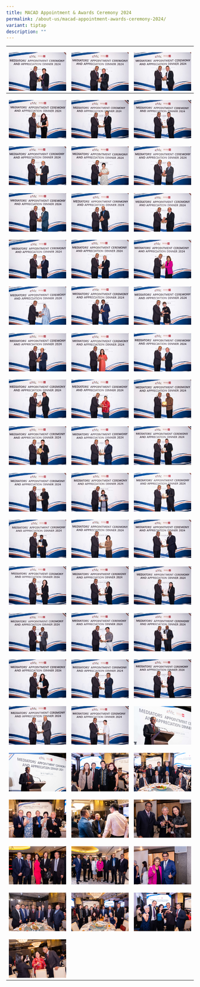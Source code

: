 ```yaml
---
title: MACAD Appointment & Awards Ceremony 2024
permalink: /about-us/macad-appointment-awards-ceremony-2024/
variant: tiptap
description: ""
---
```

<p></p>
<table style="minWidth: 75px">
<colgroup>
<col>
<col>
<col>
</colgroup>
<tbody>
<tr>
<td rowspan="1" colspan="1">
<p></p>
<div class="isomer-image-wrapper">
<img style="width: 100%" height="auto" width="100%" alt="" src="/images/MACAD 2024/101624_CMC_Mediators_Appointment_Ceremoney_Dinner_2024_254.jpg">
</div>
</td>
<td rowspan="1" colspan="1">
<p></p>
<div class="isomer-image-wrapper">
<img style="width: 100%" height="auto" width="100%" alt="" src="/images/MACAD 2024/101624_CMC_Mediators_Appointment_Ceremoney_Dinner_2024_248.jpg">
</div>
</td>
<td rowspan="1" colspan="1">
<p></p>
<div class="isomer-image-wrapper">
<img style="width: 100%" height="auto" width="100%" alt="" src="/images/MACAD 2024/101624_CMC_Mediators_Appointment_Ceremoney_Dinner_2024_241.jpg">
</div>
</td>
</tr>
<tr>
<th rowspan="1" colspan="1">
<p></p>
<div class="isomer-image-wrapper">
<img style="width: 100%" height="auto" width="100%" alt="" src="/images/MACAD 2024/101624_CMC_Mediators_Appointment_Ceremoney_Dinner_2024_235.jpg">
</div>
</th>
<th rowspan="1" colspan="1">
<p></p>
<div class="isomer-image-wrapper">
<img style="width: 100%" height="auto" width="100%" alt="" src="/images/MACAD 2024/101624_CMC_Mediators_Appointment_Ceremoney_Dinner_2024_226.jpg">
</div>
</th>
<th rowspan="1" colspan="1">
<p></p>
<div class="isomer-image-wrapper">
<img style="width: 100%" height="auto" width="100%" alt="" src="/images/MACAD 2024/101624_CMC_Mediators_Appointment_Ceremoney_Dinner_2024_223.jpg">
</div>
</th>
</tr>
<tr>
<td rowspan="1" colspan="1">
<p></p>
<div class="isomer-image-wrapper">
<img style="width: 100%" height="auto" width="100%" alt="" src="/images/MACAD 2024/101624_CMC_Mediators_Appointment_Ceremoney_Dinner_2024_216.jpg">
</div>
</td>
<td rowspan="1" colspan="1">
<p></p>
<div class="isomer-image-wrapper">
<img style="width: 100%" height="auto" width="100%" alt="" src="/images/MACAD 2024/101624_CMC_Mediators_Appointment_Ceremoney_Dinner_2024_257.jpg">
</div>
</td>
<td rowspan="1" colspan="1">
<p></p>
<div class="isomer-image-wrapper">
<img style="width: 100%" height="auto" width="100%" alt="" src="/images/MACAD 2024/101624_CMC_Mediators_Appointment_Ceremoney_Dinner_2024_256.jpg">
</div>
</td>
</tr>
<tr>
<td rowspan="1" colspan="1">
<p></p>
<div class="isomer-image-wrapper">
<img style="width: 100%" height="auto" width="100%" alt="" src="/images/MACAD 2024/101624_CMC_Mediators_Appointment_Ceremoney_Dinner_2024_255.jpg">
</div>
</td>
<td rowspan="1" colspan="1">
<p></p>
<div class="isomer-image-wrapper">
<img style="width: 100%" height="auto" width="100%" alt="" src="/images/MACAD 2024/101624_CMC_Mediators_Appointment_Ceremoney_Dinner_2024_253.jpg">
</div>
</td>
<td rowspan="1" colspan="1">
<p></p>
<div class="isomer-image-wrapper">
<img style="width: 100%" height="auto" width="100%" alt="" src="/images/MACAD 2024/101624_CMC_Mediators_Appointment_Ceremoney_Dinner_2024_252.jpg">
</div>
</td>
</tr>
<tr>
<td rowspan="1" colspan="1">
<p></p>
<div class="isomer-image-wrapper">
<img style="width: 100%" height="auto" width="100%" alt="" src="/images/MACAD 2024/101624_CMC_Mediators_Appointment_Ceremoney_Dinner_2024_251.jpg">
</div>
</td>
<td rowspan="1" colspan="1">
<p></p>
<div class="isomer-image-wrapper">
<img style="width: 100%" height="auto" width="100%" alt="" src="/images/MACAD 2024/101624_CMC_Mediators_Appointment_Ceremoney_Dinner_2024_250.jpg">
</div>
</td>
<td rowspan="1" colspan="1">
<p></p>
<div class="isomer-image-wrapper">
<img style="width: 100%" height="auto" width="100%" alt="" src="/images/MACAD 2024/101624_CMC_Mediators_Appointment_Ceremoney_Dinner_2024_249.jpg">
</div>
</td>
</tr>
<tr>
<td rowspan="1" colspan="1">
<p></p>
<div class="isomer-image-wrapper">
<img style="width: 100%" height="auto" width="100%" alt="" src="/images/MACAD 2024/101624_CMC_Mediators_Appointment_Ceremoney_Dinner_2024_247.jpg">
</div>
</td>
<td rowspan="1" colspan="1">
<p></p>
<div class="isomer-image-wrapper">
<img style="width: 100%" height="auto" width="100%" alt="" src="/images/MACAD 2024/101624_CMC_Mediators_Appointment_Ceremoney_Dinner_2024_246.jpg">
</div>
</td>
<td rowspan="1" colspan="1">
<p></p>
<div class="isomer-image-wrapper">
<img style="width: 100%" height="auto" width="100%" alt="" src="/images/MACAD 2024/101624_CMC_Mediators_Appointment_Ceremoney_Dinner_2024_245.jpg">
</div>
</td>
</tr>
<tr>
<td rowspan="1" colspan="1">
<p></p>
<div class="isomer-image-wrapper">
<img style="width: 100%" height="auto" width="100%" alt="" src="/images/MACAD 2024/101624_CMC_Mediators_Appointment_Ceremoney_Dinner_2024_244.jpg">
</div>
</td>
<td rowspan="1" colspan="1">
<p></p>
<div class="isomer-image-wrapper">
<img style="width: 100%" height="auto" width="100%" alt="" src="/images/MACAD 2024/101624_CMC_Mediators_Appointment_Ceremoney_Dinner_2024_243.jpg">
</div>
</td>
<td rowspan="1" colspan="1">
<p></p>
<div class="isomer-image-wrapper">
<img style="width: 100%" height="auto" width="100%" alt="" src="/images/MACAD 2024/101624_CMC_Mediators_Appointment_Ceremoney_Dinner_2024_242.jpg">
</div>
</td>
</tr>
<tr>
<td rowspan="1" colspan="1">
<p></p>
<div class="isomer-image-wrapper">
<img style="width: 100%" height="auto" width="100%" alt="" src="/images/MACAD 2024/101624_CMC_Mediators_Appointment_Ceremoney_Dinner_2024_240.jpg">
</div>
</td>
<td rowspan="1" colspan="1">
<p></p>
<div class="isomer-image-wrapper">
<img style="width: 100%" height="auto" width="100%" alt="" src="/images/MACAD 2024/101624_CMC_Mediators_Appointment_Ceremoney_Dinner_2024_239.jpg">
</div>
</td>
<td rowspan="1" colspan="1">
<p></p>
<div class="isomer-image-wrapper">
<img style="width: 100%" height="auto" width="100%" alt="" src="/images/MACAD 2024/101624_CMC_Mediators_Appointment_Ceremoney_Dinner_2024_238.jpg">
</div>
</td>
</tr>
<tr>
<td rowspan="1" colspan="1">
<p></p>
<div class="isomer-image-wrapper">
<img style="width: 100%" height="auto" width="100%" alt="" src="/images/MACAD 2024/101624_CMC_Mediators_Appointment_Ceremoney_Dinner_2024_237.jpg">
</div>
</td>
<td rowspan="1" colspan="1">
<p></p>
<div class="isomer-image-wrapper">
<img style="width: 100%" height="auto" width="100%" alt="" src="/images/MACAD 2024/101624_CMC_Mediators_Appointment_Ceremoney_Dinner_2024_236.jpg">
</div>
</td>
<td rowspan="1" colspan="1">
<p></p>
<div class="isomer-image-wrapper">
<img style="width: 100%" height="auto" width="100%" alt="" src="/images/MACAD 2024/101624_CMC_Mediators_Appointment_Ceremoney_Dinner_2024_234.jpg">
</div>
</td>
</tr>
<tr>
<td rowspan="1" colspan="1">
<p></p>
<div class="isomer-image-wrapper">
<img style="width: 100%" height="auto" width="100%" alt="" src="/images/MACAD 2024/101624_CMC_Mediators_Appointment_Ceremoney_Dinner_2024_233.jpg">
</div>
</td>
<td rowspan="1" colspan="1">
<p></p>
<div class="isomer-image-wrapper">
<img style="width: 100%" height="auto" width="100%" alt="" src="/images/MACAD 2024/101624_CMC_Mediators_Appointment_Ceremoney_Dinner_2024_232.jpg">
</div>
</td>
<td rowspan="1" colspan="1">
<p></p>
<div class="isomer-image-wrapper">
<img style="width: 100%" height="auto" width="100%" alt="" src="/images/MACAD 2024/101624_CMC_Mediators_Appointment_Ceremoney_Dinner_2024_231.jpg">
</div>
</td>
</tr>
<tr>
<td rowspan="1" colspan="1">
<p></p>
<div class="isomer-image-wrapper">
<img style="width: 100%" height="auto" width="100%" alt="" src="/images/MACAD 2024/101624_CMC_Mediators_Appointment_Ceremoney_Dinner_2024_230.jpg">
</div>
</td>
<td rowspan="1" colspan="1">
<p></p>
<div class="isomer-image-wrapper">
<img style="width: 100%" height="auto" width="100%" alt="" src="/images/MACAD 2024/101624_CMC_Mediators_Appointment_Ceremoney_Dinner_2024_229.jpg">
</div>
</td>
<td rowspan="1" colspan="1">
<p></p>
<div class="isomer-image-wrapper">
<img style="width: 100%" height="auto" width="100%" alt="" src="/images/MACAD 2024/101624_CMC_Mediators_Appointment_Ceremoney_Dinner_2024_228.jpg">
</div>
</td>
</tr>
<tr>
<td rowspan="1" colspan="1">
<p></p>
<div class="isomer-image-wrapper">
<img style="width: 100%" height="auto" width="100%" alt="" src="/images/MACAD 2024/101624_CMC_Mediators_Appointment_Ceremoney_Dinner_2024_227.jpg">
</div>
</td>
<td rowspan="1" colspan="1">
<p></p>
<div class="isomer-image-wrapper">
<img style="width: 100%" height="auto" width="100%" alt="" src="/images/MACAD 2024/101624_CMC_Mediators_Appointment_Ceremoney_Dinner_2024_225.jpg">
</div>
</td>
<td rowspan="1" colspan="1">
<p></p>
<div class="isomer-image-wrapper">
<img style="width: 100%" height="auto" width="100%" alt="" src="/images/MACAD 2024/101624_CMC_Mediators_Appointment_Ceremoney_Dinner_2024_224.jpg">
</div>
</td>
</tr>
<tr>
<td rowspan="1" colspan="1">
<p></p>
<div class="isomer-image-wrapper">
<img style="width: 100%" height="auto" width="100%" alt="" src="/images/MACAD 2024/101624_CMC_Mediators_Appointment_Ceremoney_Dinner_2024_222.jpg">
</div>
</td>
<td rowspan="1" colspan="1">
<p></p>
<div class="isomer-image-wrapper">
<img style="width: 100%" height="auto" width="100%" alt="" src="/images/MACAD 2024/101624_CMC_Mediators_Appointment_Ceremoney_Dinner_2024_221.jpg">
</div>
</td>
<td rowspan="1" colspan="1">
<p></p>
<div class="isomer-image-wrapper">
<img style="width: 100%" height="auto" width="100%" alt="" src="/images/MACAD 2024/101624_CMC_Mediators_Appointment_Ceremoney_Dinner_2024_220.jpg">
</div>
</td>
</tr>
<tr>
<td rowspan="1" colspan="1">
<p></p>
<div class="isomer-image-wrapper">
<img style="width: 100%" height="auto" width="100%" alt="" src="/images/MACAD 2024/101624_CMC_Mediators_Appointment_Ceremoney_Dinner_2024_219.jpg">
</div>
</td>
<td rowspan="1" colspan="1">
<p></p>
<div class="isomer-image-wrapper">
<img style="width: 100%" height="auto" width="100%" alt="" src="/images/MACAD 2024/101624_CMC_Mediators_Appointment_Ceremoney_Dinner_2024_218.jpg">
</div>
</td>
<td rowspan="1" colspan="1">
<p></p>
<div class="isomer-image-wrapper">
<img style="width: 100%" height="auto" width="100%" alt="" src="/images/MACAD 2024/101624_CMC_Mediators_Appointment_Ceremoney_Dinner_2024_217.jpg">
</div>
</td>
</tr>
<tr>
<td rowspan="1" colspan="1">
<p></p>
<div class="isomer-image-wrapper">
<img style="width: 100%" height="auto" width="100%" alt="" src="/images/MACAD 2024/101624_CMC_Mediators_Appointment_Ceremoney_Dinner_2024_215.jpg">
</div>
</td>
<td rowspan="1" colspan="1">
<p></p>
<div class="isomer-image-wrapper">
<img style="width: 100%" height="auto" width="100%" alt="" src="/images/MACAD 2024/101624_CMC_Mediators_Appointment_Ceremoney_Dinner_2024_214.jpg">
</div>
</td>
<td rowspan="1" colspan="1">
<p></p>
<div class="isomer-image-wrapper">
<img style="width: 100%" height="auto" width="100%" alt="" src="/images/MACAD 2024/101624_CMC_Mediators_Appointment_Ceremoney_Dinner_2024_205.jpg">
</div>
</td>
</tr>
<tr>
<td rowspan="1" colspan="1">
<p></p>
<div class="isomer-image-wrapper">
<img style="width: 100%" height="auto" width="100%" alt="" src="/images/MACAD 2024/101624_CMC_Mediators_Appointment_Ceremoney_Dinner_2024_171.jpg">
</div>
</td>
<td rowspan="1" colspan="1">
<p></p>
<div class="isomer-image-wrapper">
<img style="width: 100%" height="auto" width="100%" alt="" src="/images/MACAD 2024/101624_CMC_Mediators_Appointment_Ceremoney_Dinner_2024_155.jpg">
</div>
</td>
<td rowspan="1" colspan="1">
<p></p>
<div class="isomer-image-wrapper">
<img style="width: 100%" height="auto" width="100%" alt="" src="/images/MACAD 2024/101624_CMC_Mediators_Appointment_Ceremoney_Dinner_2024_154.jpg">
</div>
</td>
</tr>
<tr>
<td rowspan="1" colspan="1">
<p></p>
<div class="isomer-image-wrapper">
<img style="width: 100%" height="auto" width="100%" alt="" src="/images/MACAD 2024/101624_CMC_Mediators_Appointment_Ceremoney_Dinner_2024_109.jpg">
</div>
</td>
<td rowspan="1" colspan="1">
<p></p>
<div class="isomer-image-wrapper">
<img style="width: 100%" height="auto" width="100%" alt="" src="/images/MACAD 2024/101624_CMC_Mediators_Appointment_Ceremoney_Dinner_2024_104.jpg">
</div>
</td>
<td rowspan="1" colspan="1">
<p></p>
<div class="isomer-image-wrapper">
<img style="width: 100%" height="auto" width="100%" alt="" src="/images/MACAD 2024/101624_CMC_Mediators_Appointment_Ceremoney_Dinner_2024_75.jpg">
</div>
</td>
</tr>
<tr>
<td rowspan="1" colspan="1">
<p></p>
<div class="isomer-image-wrapper">
<img style="width: 100%" height="auto" width="100%" alt="" src="/images/MACAD 2024/101624_CMC_Mediators_Appointment_Ceremoney_Dinner_2024_74.jpg">
</div>
</td>
<td rowspan="1" colspan="1">
<p></p>
<div class="isomer-image-wrapper">
<img style="width: 100%" height="auto" width="100%" alt="" src="/images/MACAD 2024/101624_CMC_Mediators_Appointment_Ceremoney_Dinner_2024_59.jpg">
</div>
</td>
<td rowspan="1" colspan="1">
<p></p>
<div class="isomer-image-wrapper">
<img style="width: 100%" height="auto" width="100%" alt="" src="/images/MACAD 2024/101624_CMC_Mediators_Appointment_Ceremoney_Dinner_2024_46.jpg">
</div>
</td>
</tr>
<tr>
<td rowspan="1" colspan="1">
<p></p>
<div class="isomer-image-wrapper">
<img style="width: 100%" height="auto" width="100%" alt="" src="/images/MACAD 2024/101624_CMC_Mediators_Appointment_Ceremoney_Dinner_2024_297.jpg">
</div>
</td>
<td rowspan="1" colspan="1">
<p></p>
<div class="isomer-image-wrapper">
<img style="width: 100%" height="auto" width="100%" alt="" src="/images/MACAD 2024/101624_CMC_Mediators_Appointment_Ceremoney_Dinner_2024_293.jpg">
</div>
</td>
<td rowspan="1" colspan="1">
<p></p>
<div class="isomer-image-wrapper">
<img style="width: 100%" height="auto" width="100%" alt="" src="/images/MACAD 2024/101624_CMC_Mediators_Appointment_Ceremoney_Dinner_2024_286.jpg">
</div>
</td>
</tr>
<tr>
<td rowspan="1" colspan="1">
<p></p>
<div class="isomer-image-wrapper">
<img style="width: 100%" height="auto" width="100%" alt="" src="/images/MACAD 2024/101624_CMC_Mediators_Appointment_Ceremoney_Dinner_2024_282.jpg">
</div>
</td>
<td rowspan="1" colspan="1">
<p></p>
</td>
<td rowspan="1" colspan="1">
<p></p>
</td>
</tr>
</tbody>
</table>
<p></p>
<p></p>